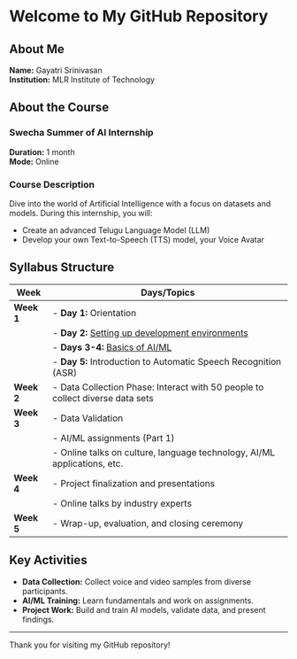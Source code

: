 # Welcome to My GitHub Repository

## About Me
**Name:** Gayatri Srinivasan  
**Institution:** MLR Institute of Technology  

## About the Course
### Swecha Summer of AI Internship

**Duration:** 1 month  
**Mode:** Online

### Course Description
Dive into the world of Artificial Intelligence with a focus on datasets and models. During this internship, you will:

- Create an advanced Telugu Language Model (LLM)
- Develop your own Text-to-Speech (TTS) model, your Voice Avatar

## Syllabus Structure

| Week      | Days/Topics                                                                                           |
|-----------|-------------------------------------------------------------------------------------------------------|
| **Week 1**| - **Day 1:** Orientation                                                                               |
|           | - **Day 2:** [Setting up development environments](https://github.com/gayatrisrinivasan/SOAI/blob/main/Week%201/Day%202%20-%20Set%20up%20the%20code%20environment.md)     |
|           | - **Days 3-4:** [Basics of AI/ML](https://github.com/gayatrisrinivasan/SOAI/blob/main/Week%201/Day%203%20or%204%20-%20AI%20ML%20Basics.md)                      |
|           | - **Day 5:** Introduction to Automatic Speech Recognition (ASR)                                        |
| **Week 2**| - Data Collection Phase: Interact with 50 people to collect diverse data sets                          |
| **Week 3**| - Data Validation                                                                                      |
|           | - AI/ML assignments (Part 1)                                                                           |
|           | - Online talks on culture, language technology, AI/ML applications, etc.                               |
| **Week 4**| - Project finalization and presentations                                                               |
|           | - Online talks by industry experts                                                                     |
| **Week 5**| - Wrap-up, evaluation, and closing ceremony                                                            |

## Key Activities
- **Data Collection:** Collect voice and video samples from diverse participants.
- **AI/ML Training:** Learn fundamentals and work on assignments.
- **Project Work:** Build and train AI models, validate data, and present findings.

---

Thank you for visiting my GitHub repository!
